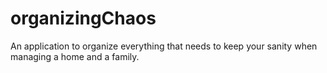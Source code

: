# organizingChaos
An application to organize everything that needs to keep your sanity when managing a home and a family.
